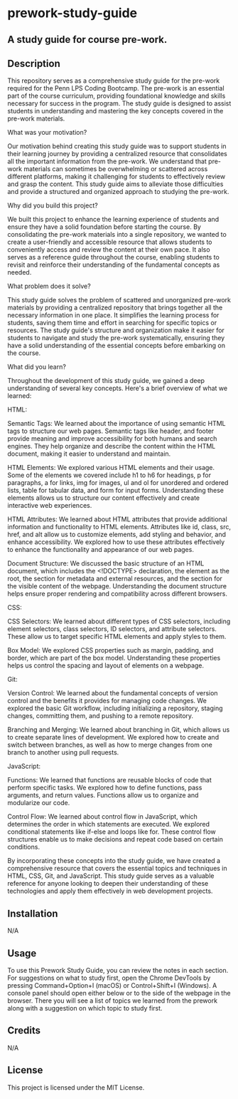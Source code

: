 # prework-study-guide

## A study guide for course pre-work.

## Description

This repository serves as a comprehensive study guide for the pre-work required for the Penn LPS Coding Bootcamp. The pre-work is an essential part of the course curriculum, providing foundational knowledge and skills necessary for success in the program. The study guide is designed to assist students in understanding and mastering the key concepts covered in the pre-work materials.

What was your motivation?

Our motivation behind creating this study guide was to support students in their learning journey by providing a centralized resource that consolidates all the important information from the pre-work. We understand that pre-work materials can sometimes be overwhelming or scattered across different platforms, making it challenging for students to effectively review and grasp the content. This study guide aims to alleviate those difficulties and provide a structured and organized approach to studying the pre-work.

Why did you build this project?

We built this project to enhance the learning experience of students and ensure they have a solid foundation before starting the course. By consolidating the pre-work materials into a single repository, we wanted to create a user-friendly and accessible resource that allows students to conveniently access and review the content at their own pace. It also serves as a reference guide throughout the course, enabling students to revisit and reinforce their understanding of the fundamental concepts as needed.

What problem does it solve?

This study guide solves the problem of scattered and unorganized pre-work materials by providing a centralized repository that brings together all the necessary information in one place. It simplifies the learning process for students, saving them time and effort in searching for specific topics or resources. The study guide's structure and organization make it easier for students to navigate and study the pre-work systematically, ensuring they have a solid understanding of the essential concepts before embarking on the course.

What did you learn?

Throughout the development of this study guide, we gained a deep understanding of several key concepts. Here's a brief overview of what we learned:

HTML:

Semantic Tags: We learned about the importance of using semantic HTML tags to structure our web pages. Semantic tags like header, and footer provide meaning and improve accessibility for both humans and search engines. They help organize and describe the content within the HTML document, making it easier to understand and maintain.

HTML Elements: We explored various HTML elements and their usage. Some of the elements we covered include h1 to h6 for headings, p for paragraphs, a for links, img for images, ul and ol for unordered and ordered lists, table for tabular data, and form for input forms. Understanding these elements allows us to structure our content effectively and create interactive web experiences.

HTML Attributes: We learned about HTML attributes that provide additional information and functionality to HTML elements. Attributes like id, class, src, href, and alt allow us to customize elements, add styling and behavior, and enhance accessibility. We explored how to use these attributes effectively to enhance the functionality and appearance of our web pages.

Document Structure: We discussed the basic structure of an HTML document, which includes the <!DOCTYPE> declaration, the <html> element as the root, the <head> section for metadata and external resources, and the <body> section for the visible content of the webpage. Understanding the document structure helps ensure proper rendering and compatibility across different browsers.

CSS:

CSS Selectors: We learned about different types of CSS selectors, including element selectors, class selectors, ID selectors, and attribute selectors. These allow us to target specific HTML elements and apply styles to them.

Box Model: We explored CSS properties such as margin, padding, and border, which are part of the box model. Understanding these properties helps us control the spacing and layout of elements on a webpage.

Git:

Version Control: We learned about the fundamental concepts of version control and the benefits it provides for managing code changes. We explored the basic Git workflow, including initializing a repository, staging changes, committing them, and pushing to a remote repository.

Branching and Merging: We learned about branching in Git, which allows us to create separate lines of development. We explored how to create and switch between branches, as well as how to merge changes from one branch to another using pull requests.

JavaScript:

Functions: We learned that functions are reusable blocks of code that perform specific tasks. We explored how to define functions, pass arguments, and return values. Functions allow us to organize and modularize our code.

Control Flow: We learned about control flow in JavaScript, which determines the order in which statements are executed. We explored conditional statements like if-else and loops like for. These control flow structures enable us to make decisions and repeat code based on certain conditions.

By incorporating these concepts into the study guide, we have created a comprehensive resource that covers the essential topics and techniques in HTML, CSS, Git, and JavaScript. This study guide serves as a valuable reference for anyone looking to deepen their understanding of these technologies and apply them effectively in web development projects.

## Installation

N/A

## Usage

To use this Prework Study Guide, you can review the notes in each section. For suggestions on what to study first, open the Chrome DevTools by pressing Command+Option+I (macOS) or Control+Shift+I (Windows). A console panel should open either below or to the side of the webpage in the browser. There you will see a list of topics we learned from the prework along with a suggestion on which topic to study first.

## Credits

N/A

## License

This project is licensed under the MIT License.
